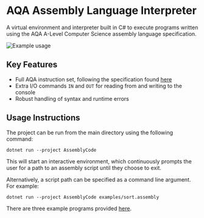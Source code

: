 # AQA Assembly Language Interpreter

A virtual environment and interpreter built in C# to execute programs written using the AQA A-Level Computer Science assembly language specification.

![Example usage](https://github.com/user-attachments/assets/f8c12cd0-5556-4f71-b20b-82a02ab3e2fb)

## Key Features
- Full AQA instruction set, following the specification found [here](https://pmt.physicsandmathstutor.com/download/Computer-Science/A-level/Past-Papers/AQA/AS-Paper-2/Assembly%20Language%20Instruction%20-%20Paper%202%20AQA%20Computer%20Science%20AS-level.pdf)
- Extra I/O commands `IN` and `OUT` for reading from and writing to the console
- Robust handling of syntax and runtime errors

## Usage Instructions

The project can be run from the main directory using the following command:
```
dotnet run --project AssemblyCode
```
This will start an interactive environment, which continuously prompts the user for a path to an assembly script until they choose to exit.


Alternatively, a script path can be specified as a command line argument. For example:
```
dotnet run --project AssemblyCode examples/sort.assembly
```

There are three example programs provided [here](./examples).
